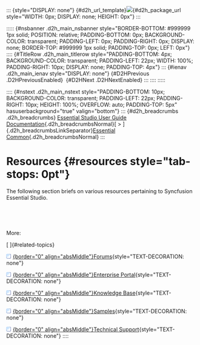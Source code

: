 ::: {style="DISPLAY: none"}
[](ms-xhelp:///?Id=d2h_url_template){#d2h_url_template}![](!package_url!){#d2h_package_url style="WIDTH: 0px; DISPLAY: none; HEIGHT: 0px"}
:::

::::: {#nsbanner .d2h_main_nsbanner style="BORDER-BOTTOM: #999999 1px solid; POSITION: relative; PADDING-BOTTOM: 0px; BACKGROUND-COLOR: transparent; PADDING-LEFT: 0px; PADDING-RIGHT: 0px; DISPLAY: none; BORDER-TOP: #999999 1px solid; PADDING-TOP: 0px; LEFT: 0px"}
:::: {#TitleRow .d2h_main_titlerow style="PADDING-BOTTOM: 4px; BACKGROUND-COLOR: transparent; PADDING-LEFT: 22px; WIDTH: 100%; PADDING-RIGHT: 10px; DISPLAY: none; PADDING-TOP: 4px"}
::: {#ienav .d2h_main_ienav style="DISPLAY: none"}
[](ms-xhelp:///?Id=f95f8a02-c9e4-4a89-a07a-40db4a33b617){#D2HPrevious .D2HPreviousEnabled}  [](ms-xhelp:///?Id=4346e100-54e8-411d-b7da-ce1cfeb1af0e){#D2HNext .D2HNextEnabled}
:::
::::
:::::

:::: {#nstext .d2h_main_nstext style="PADDING-BOTTOM: 10px; BACKGROUND-COLOR: transparent; PADDING-LEFT: 22px; PADDING-RIGHT: 10px; HEIGHT: 100%; OVERFLOW: auto; PADDING-TOP: 5px" hasuserbackground="true" valign="bottom"}
::: {#d2h_breadcrumbs .d2h_breadcrumbs}
[Essential Studio User Guide Documentation](ms-xhelp:///?Id=12457748-09e3-4d74-a240-8e049cedf030){.d2h_breadcrumbsNormal}[ \> ]{.d2h_breadcrumbsLinkSeparator}[Essential Common](ms-xhelp:///?Id=2bfe10b6-fac1-4f91-a173-04db314f10c3){.d2h_breadcrumbsNormal}
:::

# Resources {#resources style="tab-stops: 0pt"}

The following section briefs on various resources pertaining to Syncfusion Essential Studio.

 

 

More:

[ ]{#related-topics}

[![](button.gif){border="0" align="absMiddle"}Forums](ms-xhelp:///?Id=4346e100-54e8-411d-b7da-ce1cfeb1af0e){style="TEXT-DECORATION: none"}

[![](button.gif){border="0" align="absMiddle"}Enterprise Portal](ms-xhelp:///?Id=71642b03-62b2-43f9-9ee8-e1a13c444964){style="TEXT-DECORATION: none"}

[![](button.gif){border="0" align="absMiddle"}Knowledge Base](ms-xhelp:///?Id=7b4f0986-6525-4c54-adfa-8cb373168979){style="TEXT-DECORATION: none"}

[![](button.gif){border="0" align="absMiddle"}Samples](ms-xhelp:///?Id=dda9ba88-484d-473f-942e-16a43330a880){style="TEXT-DECORATION: none"}

[![](button.gif){border="0" align="absMiddle"}Technical Support](ms-xhelp:///?Id=24adcb03-04e2-4e4d-9d9e-4e090f402dca){style="TEXT-DECORATION: none"}
::::
